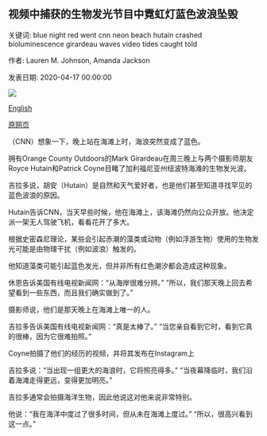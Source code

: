 ## 视频中捕获的生物发光节目中霓虹灯蓝色波浪坠毁

关键词: blue night red went cnn neon beach hutain crashed bioluminescence girardeau waves video tides caught told

作者: Lauren M. Johnson, Amanda Jackson

发表日期: 2020-04-17 00:00:00

![](https://cdn.cnn.com/cnnnext/dam/assets/200417184222-bioluminescent-waves-super-tease.jpg)

[English](Neon%20blue%20waves%20crashed%20in%20a%20bioluminescence%20show%20caught%20on%20video.md)

[原网页](https://edition.cnn.com/2020/04/17/cnn10/bioluminescence-waves-in-newport-beach-trnd/index.html)

（CNN）想象一下，晚上站在海滩上时，海浪突然变成了蓝色。

拥有Orange County Outdoors的Mark Girardeau在周三晚上与两个摄影师朋友Royce Hutain和Patrick Coyne目睹了加利福尼亚州纽波特海滩的生物发光波。

吉拉多说，胡安（Hutain）是自然和天气爱好者，也是他们甚至知道寻找罕见的蓝色波浪的原因。

Hutain告诉CNN，当天早些时候，他在海滩上，该海滩仍然向公众开放。他决定派一架无人驾驶飞机，看看花开了多大。

根据史密森尼理论，某些会引起赤潮的藻类或动物（例如浮游生物）使用的生物发光可能是由物理干扰（例如波浪）触发的。

他知道藻类可能引起蓝色发光，但并非所有红色潮汐都会造成这种现象。

休恩告诉美国有线电视新闻网：“从海岸很难分辨。” “所以，我们那天晚上回去希望看到一些东西，而且我们确实做到了。”

摄影师说，他们是那天晚上在海滩上唯一的人。

吉拉多告诉美国有线电视新闻网：“真是太棒了。” “当您亲自看到它时，看到它真的很棒，因为它很难拍照。”

Coyne拍摄了他们的经历的视频，并将其发布在Instagram上

吉拉多说：“当出现一组更大的海浪时，它将照亮得多。” “当夜幕降临时，我们沿着海滩走得更远，变得更加明亮。”

吉拉多通常会拍摄海洋生物，因此他说这对他来说非常特别。

他说：“我在海洋中度过了很多时间，但从未在海滩上度过。” “所以，很高兴看到这一点。”